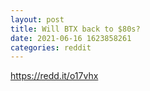```yaml
--- 
layout: post 
title: Will BTX back to $80s? 
date: 2021-06-16 1623858261 
categories: reddit 
--- 
```

https://redd.it/o17vhx